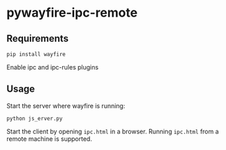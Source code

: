# pywayfire-ipc-remote

## Requirements

`pip install wayfire`

Enable ipc and ipc-rules plugins

## Usage

Start the server where wayfire is running:

`python js_erver.py`

Start the client by opening `ipc.html` in a browser.
Running `ipc.html` from a remote machine is supported.

